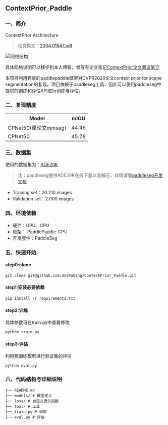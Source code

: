 ## ContextPrior_Paddle

### 一、简介

ContextPrior Architecture

> 论文原文：[2004.01547.pdf ](https://arxiv.org/pdf/2004.01547.pdf)

![网络结构](https://blog.puqing.work/p/context-prior-for-scene-segmentation%E8%AE%BA%E6%96%87%E9%98%85%E8%AF%BB%E7%AC%94%E8%AE%B0/CPNet_hu6ad48c13c72a068fc4507e0e9bb0faee_73339_1024x0_resize_q75_box.jpg)

具体网络说明可以移步到本人博客，曾写有论文笔记[ContextPrior论文阅读笔记](https://blog.puqing.work/p/context-prior-for-scene-segmentation%E8%AE%BA%E6%96%87%E9%98%85%E8%AF%BB%E7%AC%94%E8%AE%B0/)

本项目利用百度的paddlepaddle框架对CVPR2020论文context prior for scene
segmentation的复现。项目依赖于paddleseg工具，因此可以使用paddleseg中提供的训练和评估API进行训练与评估。

### 二、复现精度

| Model                | mIOU  |
| -------------------- | ----- |
| CPNet50(原论文mmseg) | 44.46 |
| CPNet50              | 45.78  |

### 三、数据集

使用的数据集为：[ADE20K](https://groups.csail.mit.edu/vision/datasets/ADE20K/)

> 注：paddleseg提供ADE20K在线下载以及解压，详情请看[paddleseg开发文档](https://paddleseg.readthedocs.io/zh_CN/release-2.1/apis/transforms/datasets.html#ADE20K)

- Training set：20.210 images
- Validation set：2.000 images

### 四、环境依赖

- 硬件：GPU、CPU
- 框架： PaddlePaddle-GPU
- 开发套件：PaddleSeg

### 五、快速开始

#### step0:clone

``
git clone git@github.com:AndPuQing/ContextPrior_Paddle.git
``

#### step1:安装必要依赖

``
pip install -r requirements.txt
``

#### step2:训练

具体参数可在train.py中查看修改

``
python train.py
``

#### step3:评估

利用预训练模型进行验证集的评估

``
python eval.py
``

### 六、代码结构与详细说明

```
├── README.md
├── models/ # 模型定义
├── loss/ # 自定义损失函数
├── tool/ # 工具
├── train.py # 训练
├── eval.py # 评估
```
